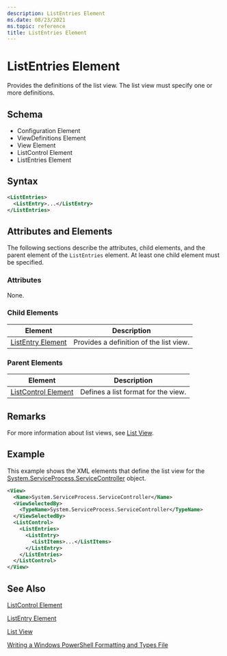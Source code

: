 ```yaml
---
description: ListEntries Element
ms.date: 08/23/2021
ms.topic: reference
title: ListEntries Element
---
```

# ListEntries Element

Provides the definitions of the list view. The list view must specify one or more definitions.

## Schema

- Configuration Element
- ViewDefinitions Element
- View Element
- ListControl Element
- ListEntries Element

## Syntax

```xml
<ListEntries>
  <ListEntry>...</ListEntry>
</ListEntries>
```

## Attributes and Elements

The following sections describe the attributes, child elements, and the parent element of the
`ListEntries` element. At least one child element must be specified.

### Attributes

None.

### Child Elements

|Element|Description|
|-------------|-----------------|
|[ListEntry Element](./listentry-element-for-listcontrol-format.md)|Provides a definition of the list view.|

### Parent Elements

|Element|Description|
|-------------|-----------------|
|[ListControl Element](./listcontrol-element-format.md)|Defines a list format for the view.|

## Remarks

For more information about list views, see [List View](./creating-a-list-view.md).

## Example

This example shows the XML elements that define the list view for the [System.ServiceProcess.ServiceController](/dotnet/api/System.ServiceProcess.ServiceController)
object.

```xml
<View>
  <Name>System.ServiceProcess.ServiceController</Name>
  <ViewSelectedBy>
    <TypeName>System.ServiceProcess.ServiceController</TypeName>
  </ViewSelectedBy>
  <ListControl>
    <ListEntries>
      <ListEntry>
        <ListItems>...</ListItems>
      </ListEntry>
    </ListEntries>
  </ListControl>
</View>
```

## See Also

[ListControl Element](./listcontrol-element-format.md)

[ListEntry Element](./listentry-element-for-listcontrol-format.md)

[List View](./creating-a-list-view.md)

[Writing a Windows PowerShell Formatting and Types File](./writing-a-powershell-formatting-file.md)
